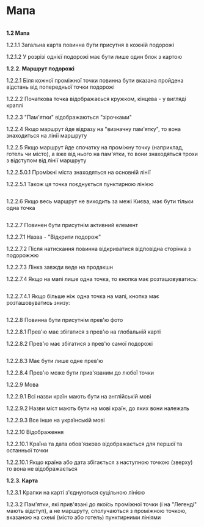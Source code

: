 # Мапа

<figure><img src="https://github.com/scholokov/long-travel-2/assets/22824947/878298c4-2b34-4d32-b92b-b3755e3bd8d5" alt=""><figcaption></figcaption></figure>

**1.2 Мапа**

1.2.1.1 Загальна карта повинна бути присутня в кожній подорожі

1.2.1.2 У розрізі однієї подорожі має бути лише один блок з картою

**1.2.2. Маршрут подорожі**

1.2.2.1 Біля кожної проміжної точки повинна бути вказана пройдена відстань від попередньої точки подорожі&#x20;

1.2.2.2 Початкова точка відображаєься кружком, кінцева - у вигляді краплі&#x20;

1.2.2.3 "Пам'ятки" відображаються "зірочками"&#x20;

1.2.2.4 Якщо маршрут йде відразу на "визначну пам'ятку", то вона знаходиться на лінії маршруту&#x20;

1.2.2.5 Якщо маршрут йде спочатку на проміжну точку (наприклад, готель чи місто), а вже від нього на пам'ятки, то вони знаходяться трохи з відступом від лінії маршруту&#x20;

1.2.2.5.0.1 Проміжні міста знаходяться на основній лінії

1.2.2.5.1 Також ця точка поєднується пунктирною лінією&#x20;

<figure><img src="https://user-images.githubusercontent.com/22824947/195812719-ab592b5b-f3bb-4f81-830a-79cd9b339a2d.png" alt=""><figcaption></figcaption></figure>

1.2.2.6 Якщо весь маршрут не виходить за межі Києва, має бути тільки одна точка&#x20;

<figure><img src="https://user-images.githubusercontent.com/22824947/178454993-b66c001f-2cf0-41dd-a5fe-26394a47ca17.png" alt=""><figcaption></figcaption></figure>

1.2.2.7 Повинен бути присутнім активний елемент

1.2.2.7.1 Назва - "Відкрити подорож"

1.2.2.7.2 Після натискання повинна відкриватися відповідна сторінка з подорожжю

1.2.2.7.3 Лінка завжди веде на продакшн

1.2.2.7.4 Якщо на мапі лише одна точка, то кнопка має розташовуватись:

<figure><img src="https://github.com/scholokov/long-travel-2/assets/22824947/00db6276-95f3-4942-8f31-b412092cfe29" alt=""><figcaption></figcaption></figure>

1.2.2.7.4.1 Якщо більше ніж одна точка на мапі, кнопка має розташовуватись знизу:

<figure><img src="https://github.com/scholokov/long-travel-2/assets/22824947/482849d3-62a4-4ad8-b038-faad850bd038" alt=""><figcaption></figcaption></figure>

1.2.2.8 Повинна бути присутнім прев'ю фото

1.2.2.8.1 Прев'ю має збігатися з прев'ю на глобальній карті

1.2.2.8.2 Прев'ю має збігатися з прев'ю самої подорожі

<figure><img src="https://user-images.githubusercontent.com/22824947/202218150-736e2d45-1b4a-48ad-9cea-66813b518e6b.png" alt=""><figcaption></figcaption></figure>

1.2.2.8.3 Має бути лише одне прев'ю

1.2.2.8.4 Прев'ю може бути прив'язаним до любої точки

1.2.2.9 Мова

1.2.2.9.1 Всі назви країн мають бути на англійській мові

1.2.2.9.2 Назви міст мають бути на мові країн, до яких вони належать

1.2.2.9.3 Все інше на українській мові

1.2.2.10 Відображення

1.2.2.10.1 Країна та дата обов'язково відображається для першої та останньої точки

1.2.2.10.1 Якщо країна або дата збігається з наступною точкою (зверху) то вона не відображається

**1.2.3. Карта**

1.2.3.1 Крапки на карті з'єднуються суцільною лінією&#x20;

1.2.3.2 Пам'ятки, які прив'язані до якоїсь проміжної точки (і на "Легенді" мають відступ), а не маршруту, сполучаються з проміжною точкою, вказаною на схемі (місто або готель) пунктирними лініями&#x20;
